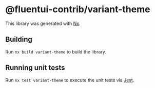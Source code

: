 # @fluentui-contrib/variant-theme

This library was generated with [Nx](https://nx.dev).

## Building

Run `nx build variant-theme` to build the library.

## Running unit tests

Run `nx test variant-theme` to execute the unit tests via [Jest](https://jestjs.io).
